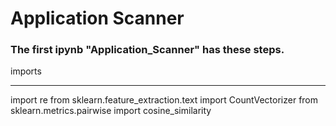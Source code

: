 # Application Scanner

### The first ipynb "Application_Scanner" has these steps.
imports
__________________________________________________________
import re
from sklearn.feature_extraction.text import CountVectorizer
from sklearn.metrics.pairwise import cosine_similarity
